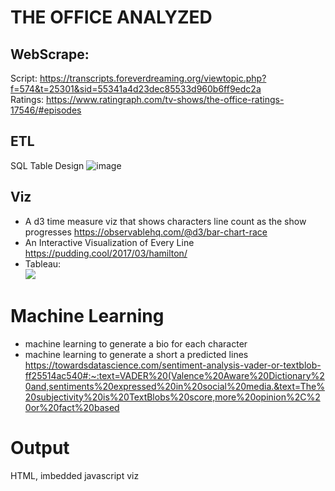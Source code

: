 # THE OFFICE ANALYZED

## WebScrape:
Script: https://transcripts.foreverdreaming.org/viewtopic.php?f=574&t=25301&sid=55341a4d23dec85533d960b6ff9edc2a<br>
Ratings: https://www.ratingraph.com/tv-shows/the-office-ratings-17546/#episodes

## ETL
SQL Table Design
![image](https://user-images.githubusercontent.com/90797036/152458114-456720cb-e6a5-4c14-8626-8ea2bbe98bfd.png)

## Viz
- A d3 time measure viz that shows characters line count as the show progresses https://observablehq.com/@d3/bar-chart-race
- An Interactive Visualization of Every Line https://pudding.cool/2017/03/hamilton/<br>
- Tableau:<br> 
[![](https://user-images.githubusercontent.com/90797036/153099441-15300598-eef5-4883-b77b-57b024c16601.gif)](https://public.tableau.com/app/profile/katey.harris/viz/TheOffice_16443470522060/theofficelinesbyseason?publish=yes)

# Machine Learning
- machine learning to generate a bio for each character
- machine learning to generate a short a predicted lines<br>
https://towardsdatascience.com/sentiment-analysis-vader-or-textblob-ff25514ac540#:~:text=VADER%20(Valence%20Aware%20Dictionary%20and,sentiments%20expressed%20in%20social%20media.&text=The%20subjectivity%20is%20TextBlobs%20score,more%20opinion%2C%20or%20fact%20based

# Output
HTML, imbedded javascript viz
